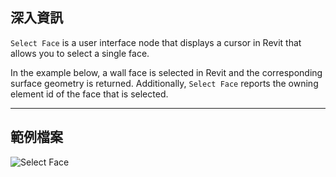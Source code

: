 ## 深入資訊
`Select Face` is a user interface node that displays a cursor in Revit that allows you to select a single face.

In the example below, a wall face is selected in Revit and the corresponding surface geometry is returned. Additionally, `Select Face` reports the owning element id of the face that is selected.
___
## 範例檔案

![Select Face](./Dynamo.Nodes.DSFaceSelection_img.jpg)
